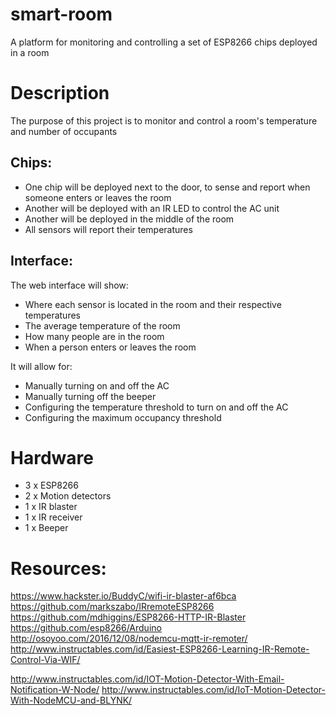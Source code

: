 # smart-room
A platform for monitoring and controlling a set of ESP8266 chips deployed in a room

# Description
The purpose of this project is to monitor and control a room's temperature and number of occupants

## Chips:
* One chip will be deployed next to the door, to sense and report when someone enters or leaves the room
* Another will be deployed with an IR LED to control the AC unit
* Another will be deployed in the middle of the room
* All sensors will report their temperatures

## Interface:
The web interface will show:
* Where each sensor is located in the room and their respective temperatures
* The average temperature of the room
* How many people are in the room
* When a person enters or leaves the room

It will allow for:
* Manually turning on and off the AC
* Manually turning off the beeper
* Configuring the temperature threshold to turn on and off the AC
* Configuring the maximum occupancy threshold

# Hardware
* 3 x ESP8266
* 2 x Motion detectors
* 1 x IR blaster
* 1 x IR receiver
* 1 x Beeper

# Resources:
https://www.hackster.io/BuddyC/wifi-ir-blaster-af6bca
https://github.com/markszabo/IRremoteESP8266
https://github.com/mdhiggins/ESP8266-HTTP-IR-Blaster
https://github.com/esp8266/Arduino
http://osoyoo.com/2016/12/08/nodemcu-mqtt-ir-remoter/
http://www.instructables.com/id/Easiest-ESP8266-Learning-IR-Remote-Control-Via-WIF/

http://www.instructables.com/id/IOT-Motion-Detector-With-Email-Notification-W-Node/
http://www.instructables.com/id/IoT-Motion-Detector-With-NodeMCU-and-BLYNK/
